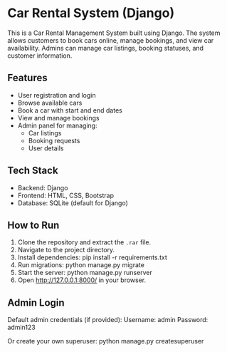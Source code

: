 Car Rental System (Django)
==========================

This is a Car Rental Management System built using Django. The system allows customers to book cars online, manage bookings, and view car availability. Admins can manage car listings, booking statuses, and customer information.

Features
--------

- User registration and login
- Browse available cars
- Book a car with start and end dates
- View and manage bookings
- Admin panel for managing:
  - Car listings
  - Booking requests
  - User details

Tech Stack
----------

- Backend: Django
- Frontend: HTML, CSS, Bootstrap
- Database: SQLite (default for Django)

How to Run
----------

1. Clone the repository and extract the `.rar` file.
2. Navigate to the project directory.
3. Install dependencies:
   pip install -r requirements.txt
4. Run migrations:
   python manage.py migrate
5. Start the server:
   python manage.py runserver
6. Open http://127.0.0.1:8000/ in your browser.

Admin Login
-----------

Default admin credentials (if provided):
Username: admin
Password: admin123

Or create your own superuser:
    python manage.py createsuperuser
